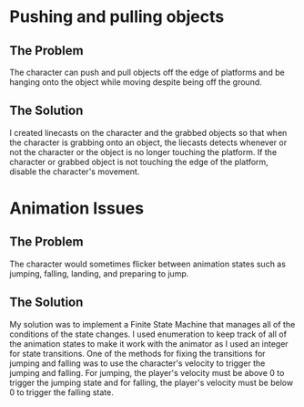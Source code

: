 # Pushing and pulling objects

## The Problem
The character can push and pull objects off the edge of platforms and be hanging onto the object while moving despite being off the ground.

## The Solution
I created linecasts on the character and the grabbed objects so that when the character is grabbing onto an object, the liecasts detects whenever or not the character or the object is no longer touching the platform. If the character or grabbed object is not touching the edge of the platform, disable the character's movement.


# Animation Issues

## The Problem
The character would sometimes flicker between animation states such as jumping, falling, landing, and preparing to jump.

## The Solution
My solution was to implement a Finite State Machine that manages all of the conditions of the state changes. I used enumeration to keep track of all of the animation states to make it work with the animator as I used an integer for state transitions. One of the methods for fixing the transitions for jumping and falling was to use the character's velocity to trigger the jumping and falling. For jumping, the player's velocity must be above 0 to trigger the jumping state and for falling, the player's velocity must be below 0 to trigger the falling state.
